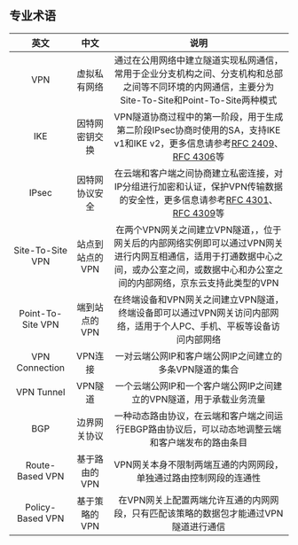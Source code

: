 ## 专业术语

|       英文        |      中文       |                                                                                                  说明                                                                                                  |
|:-----------------:|:---------------:|:------------------------------------------------------------------------------------------------------------------------------------------------------------------------------------------------------:|
|        VPN        |  虚拟私有网络   |                           通过在公用网络中建立隧道实现私网通信，常用于企业分支机构之间、分支机构和总部之间等不同环境的内网通信，主要分为Site-To-Site和Point-To-Site两种模式                            |
|        IKE        | 因特网密钥交换  | VPN隧道协商过程中的第一阶段，用于生成第二阶段IPsec协商时使用的SA，支持IKE v1和IKE v2，更多信息请参考[RFC 2409](https://tools.ietf.org/html/rfc2409)、[RFC 4306](https://tools.ietf.org/html/rfc4306)等 |
|       IPsec       | 因特网协议安全  | 在云端和客户端之间协商建立私密连接，对IP分组进行加密和认证，保护VPN传输数据的安全性，更多信息请参考[RFC 4301](https://tools.ietf.org/html/rfc4301)、[RFC 4309](https://tools.ietf.org/html/rfc4309)等  |
| Site-To-Site VPN  | 站点到站点的VPN |        在两个VPN网关之间建立VPN隧道，，位于网关后的内部网络实例即可以通过VPN网关进行内网互相通信，适用于打通数据中心之间，或办公室之间，或数据中心和办公室之间的内部网络，京东云支持此类型的VPN        |
| Point-To-Site VPN |  端到站点的VPN  |                                         在终端设备和VPN网关之间建立VPN隧道，终端设备即可以通过VPN网关访问内部网络，适用于个人PC、手机、平板等设备访问内部网络                                          |
|  VPN Connection   |     VPN连接     |                                                                        一对云端公网IP和客户端公网IP之间建立的多条VPN隧道的集合                                                                         |
|    VPN Tunnel     |     VPN隧道     |                                                                  一个云端公网IP和一个客户端公网IP之间建立的VPN隧道，用于承载业务流量                                                                   |
|        BGP        |  边界网关协议   |                                                    一种动态路由协议，在云端和客户端之间运行EBGP路由协议后，可以动态地调整云端和客户端发布的路由条目                                                    |
|  Route-Based VPN  |  基于路由的VPN  |                                                                   VPN网关本身不限制两端互通的内网网段，单独通过路由控制网段的连通性                                                                    |
| Policy-Based VPN  |  基于策略的VPN  |                                                          在VPN网关上配置两端允许互通的内网网段，只有匹配该策略的数据包才能通过VPN隧道进行通信                                                          |
